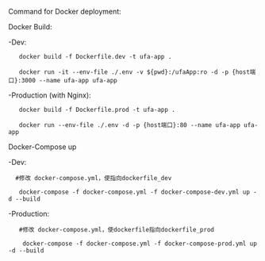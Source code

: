Command for Docker deployment:

Docker Build:
   
   -Dev:
   
       docker build -f Dockerfile.dev -t ufa-app .
  
       docker run -it --env-file ./.env -v ${pwd}:/ufaApp:ro -d -p {host端口}:3000 --name ufa-app ufa-app
   
   
   -Production (with Nginx):
   
       docker build -f Dockerfile.prod -t ufa-app .
   
       docker run --env-file ./.env -d -p {host端口}:80 --name ufa-app ufa-app
   
   
   
   
 
Docker-Compose up

   -Dev:
  
      #修改 docker-compose.yml，使指向dockerfile_dev
  
       docker-compose -f docker-compose.yml -f docker-compose-dev.yml up -d --build
   
   -Production:
   
       #修改 docker-compose.yml，使dockerfile指向dockerfile_prod
   
        docker-compose -f docker-compose.yml -f docker-compose-prod.yml up -d --build
   
   
   
   
   
